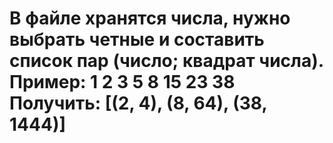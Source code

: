 # В файле хранятся числа, нужно выбрать четные и составить список пар (число; квадрат числа). Пример: 1 2 3 5 8 15 23 38 Получить: [(2, 4), (8, 64), (38, 1444)]